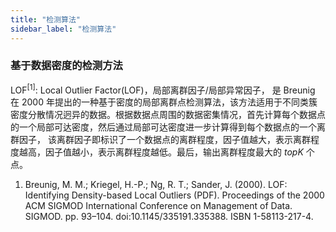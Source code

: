 ```yaml
---
title: "检测算法"
sidebar_label: "检测算法"
---
```


### 基于数据密度的检测方法
LOF<sup>[1]</sup>: Local Outlier Factor(LOF)，局部离群因子/局部异常因子，
是 Breunig 在 2000 年提出的一种基于密度的局部离群点检测算法，该方法适用于不同类簇密度分散情况迥异的数据。根据数据点周围的数据密集情况，首先计算每个数据点的一个局部可达密度，然后通过局部可达密度进一步计算得到每个数据点的一个离群因子，
该离群因子即标识了一个数据点的离群程度，因子值越大，表示离群程度越高，因子值越小，表示离群程度越低。最后，输出离群程度最大的 $topK$ 个点。

1. Breunig, M. M.; Kriegel, H.-P.; Ng, R. T.; Sander, J. (2000). LOF: Identifying Density-based Local Outliers (PDF). Proceedings of the 2000 ACM SIGMOD International Conference on Management of Data. SIGMOD. pp. 93–104. doi:10.1145/335191.335388. ISBN 1-58113-217-4.
